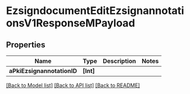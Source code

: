 # EzsigndocumentEditEzsignannotationsV1ResponseMPayload

## Properties
Name | Type | Description | Notes
------------ | ------------- | ------------- | -------------
**aPkiEzsignannotationID** | **[Int]** |  | 

[[Back to Model list]](../README.md#documentation-for-models) [[Back to API list]](../README.md#documentation-for-api-endpoints) [[Back to README]](../README.md)


